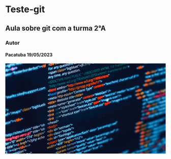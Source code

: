 # Teste-git
## Aula sobre git com a turma 2°A
### Autor
#### Pacatuba 19/05/2023

![Imagem HTML](html.png)

